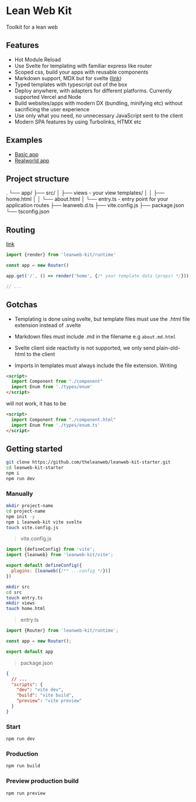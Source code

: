 # Lean Web Kit

Toolkit for a lean web

## Features

- Hot Module Reload
- Use Svelte for templating with familiar express like router
- Scoped css, build your apps with reusable components
- Markdown support, MDX but for svelte ([link](https://mdsvex.com/))
- Typed templates with typescript out of the box
- Deploy anywhere, with adapters for different platforms. Currently supported Vercel and Node
- Build websites/apps with modern DX (bundling, minifying etc) without sacrificing the user experience
- Use only what you need, no unnecessary JavaScript sent to the client
- Modern SPA features by using Turbolinks, HTMX etc

## Examples

- [Basic app](/playground/basic)
- [Realworld app](/playground/realworldapp)

## Project structure

.
└── app/
    ├── src/
    │   ├── views - your view templates/
    │   │   ├── home.html
    │   │   └── about.html
    │   └── entry.ts - entry point for your application routes
    ├── leanweb.d.ts
    ├── vite.config.js
    ├── package.json
    └── tsconfig.json

## Routing

[link](https://hono.dev/api/routing)

```ts
import {render} from 'leanweb-kit/runtime'

const app = new Router()

app.get('/', () => render('home', {/* your template data (props) */}))

// ...
```

## Gotchas

- Templating is done using svelte, but template files must use the .html file extension instead of .svelte

- Markdown files must include .md in the filename e.g `about.md.html`

- Svelte client side reactivity is not supported, we only send plain-old-html to the client

- Imports in templates must always include the file extension. Writing

```html
<script>
  import Component from "./component"
  import Enum from './types/enum'
</script>
```

will not work, it has to be

```html
<script>
  import Component from "./component.html"
  import Enum from './types/enum.ts'
</script>
```

## Getting started

```bash
git clone https://github.com/theleanweb/leanweb-kit-starter.git
cd leanweb-kit-starter
npm i
npm run dev
```

### Manually

```bash
mkdir project-name
cd project-name
npm init -y
npm i leanweb-kit vite svelte
touch vite.config.js
```

> vite.config.js

```js
import {defineConfig} from 'vite';
import {leanweb} from 'leanweb-kit/vite';

export default defineConfig({
  plugins: [leanweb({/** ...config */})]
})
```

```bash
mkdir src
cd src
touch entry.ts
mkdir views
touch home.html
```

> entry.ts

```js
import {Router} from 'leanweb-kit/runtime';

const app = new Router();

export default app
```

> package.json

```json
{
  // ...
  "scripts": {
    "dev": "vite dev",
    "build": "vite build",
    "preview": "vite preview"
  }
}
```

### Start

```bash
npm run dev
```

### Production

```bash
npm run build
```

### Preview production build

```bash
npm run preview
```
